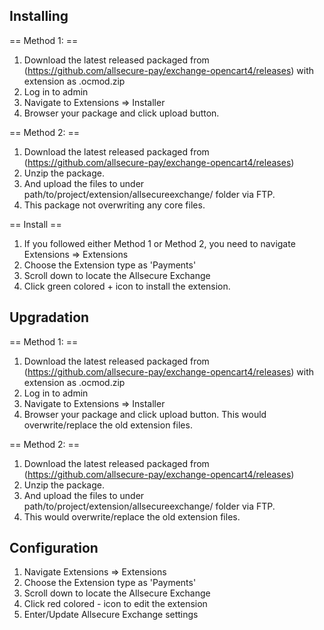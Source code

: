 ## Installing

== Method 1: ==
1. Download the latest released packaged from (https://github.com/allsecure-pay/exchange-opencart4/releases) with extension as .ocmod.zip
2. Log in to admin
3. Navigate to Extensions => Installer
4. Browser your package and click upload button.

== Method 2: ==

1. Download the latest released packaged from (https://github.com/allsecure-pay/exchange-opencart4/releases)
2. Unzip the package.
3. And upload the files to under path/to/project/extension/allsecureexchange/ folder via FTP.
4. This package not overwriting any core files.

== Install ==

1. If you followed either Method 1 or Method 2, you need to navigate Extensions => Extensions
2. Choose the Extension type as 'Payments'
3. Scroll down to locate the Allsecure Exchange
4. Click green colored + icon to install the extension.


## Upgradation

== Method 1: ==
1. Download the latest released packaged from (https://github.com/allsecure-pay/exchange-opencart4/releases) with extension as .ocmod.zip
2. Log in to admin
3. Navigate to Extensions => Installer
4. Browser your package and click upload button. This would overwrite/replace the old extension files.

== Method 2: ==

1. Download the latest released packaged from (https://github.com/allsecure-pay/exchange-opencart4/releases)
2. Unzip the package.
3. And upload the files to under path/to/project/extension/allsecureexchange/ folder via FTP.
4. This would overwrite/replace the old extension files.

## Configuration

1. Navigate Extensions => Extensions
2. Choose the Extension type as 'Payments'
3. Scroll down to locate the Allsecure Exchange
4. Click red colored - icon to edit the extension
5. Enter/Update Allsecure Exchange settings 

